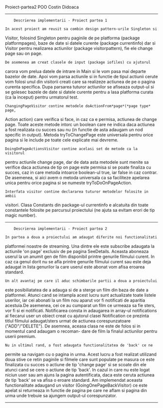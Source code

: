 Proiect-partea2 POO 
Costin Didoaca 

*******************************************************************************
		Descrierea implementarii - Proiect partea 1

	In acest proiect am reusit sa combin design pattern-urile Singleton si
Visitor, folosind Singleton pentru paginile de pe platforma (package
platformpages), baze de date si datele curente (package currentinfo) dar si Visitor
pentru realizarea actiunilor (package visitorpattern), fie ele change page sau
on page. 

	De asemenea am creat clasele de input (package iofiles) cu ajutorul
carora vom prelua datele de intrare in Main si le vom pasa mai departe bazelor 
de date. Apoi vom parsa actiunile si in functie de tipul actiunii cerute vom
folosi unul din visitorii creati care sa realizeze actiunea de pe o pagina
curenta specifica. Dupa parsarea tuturor actiunilor se afiseaza output-ul si se
golesec bazele de date si datele curente pentru a lasa platforma curata (ca la
inceput) pentru urmatorul test.

	ChangingPageVisitor contine metodele doActionFrom*page*(*page type* page,
Action action) care verifica si face, in caz ca e permisa, actiunea de change
page. Toate aceste metode intorc un boolean care ne indica daca actiunea a fost
realizata cu succes sau nu (in functie de asta adaugam un nod specific in output).
Metoda tryToChangePage este universala pentru orice pagina si le include pe toate
cele explicate mai devreme.

	DoingOnPageActionsVisitor contine acelasi set de metode ca la visitorul
pentru actiunile change page, dar de data asta metodele sunt menite sa verifice
daca actiunea de tip on page este permisa si se poate finaliza cu succes, caz in
care metoda intoarce boolean-ul true, iar false in caz contrar. De asemenea, si
aici avem o metoda universala ca sa faciliteze apelarea unica pentru orice pagina
si se numeste tryToDoOnPageAction.

	Interfata visitor contine declararea tuturor metodelor folosite in ambii
visitori. Clasa Constants din package-ul currentinfo e alcatuita din toate
constantele folosite pe parcursul proiectului (ne ajuta sa evitam erori de tip
magic number).

*******************************************************************************
		Descrierea implementarii - Proiect partea 2

	In partea a doua a proiectului am adaugat diferite noi functionalitati
platformei noastre de streaming. Una dintre ele este subscribe adaugata la
actiunile 'on page' exclusiv de pe pagina SeeDetails. Aceasta aboneaza userul
la un anumit gen de film disponibil printre genurile filmului curent. In caz ca
genul dorit nu se afla printre genurile filmului curent sau este deja adaugat
in lista genurilor la care userul este abonat vom afisa eroarea standard.

	Un alt avantaj pe care il aduc schimbarile partii a doua a proiectului
este posibiliatatea de a adauga si de a sterge un film din baza de date a
platformei. Atunci cand se intampla acest lucru sunt actualizate toate listele
userilor, iar cei abonati la un film nou aparut vor fi notificati de aparitia
acestuia.De asemenea, cei ce au cumparat un film ce urmeaza sa fie sters, vor
fi si ei notificati. Notificarea consta in adaugarea in array-ul notifications
al fiecarui user un obiect creat cu ajutorul clasei Notification ce prezinta
titlul filmului adaugat/sters urmat de actiunea corespunzatoare ("ADD"/"DELETE").
De asemnea, aceasa clasa ne este de folos si in momentul cand adaugam o recoman-
dare de film la finalul actiunilor pentru userii premium.

	Nu in ultimul rand, a fost adaugata functionalitatea de 'back' ce ne
permite sa navigam cu o pagina in urma. Acest lucru a fost realizat utilizand
doua stive ce retin paginile si filmele care sunt populate pe masura ce este
finalizata cu succes o actiune de tip 'change page' si se scoate din ele atunci
cand se cere o actiune de tip 'back'. In cazul in care nu este logat niciun user
sau am ajuns la pagina autentificata, daca este ceruta actiunea de tip 'back'
se va afisa o eroare standard. Am implemendat aceasta functionalitate adaugand
un visitor (GoingOnePageBackVisitor) ce este apelat si returneaza in functie
de pagina pe care ne aflam si pagina din urma unde trebuie sa ajungem output-ul
corespunzator.

*******************************************************************************




